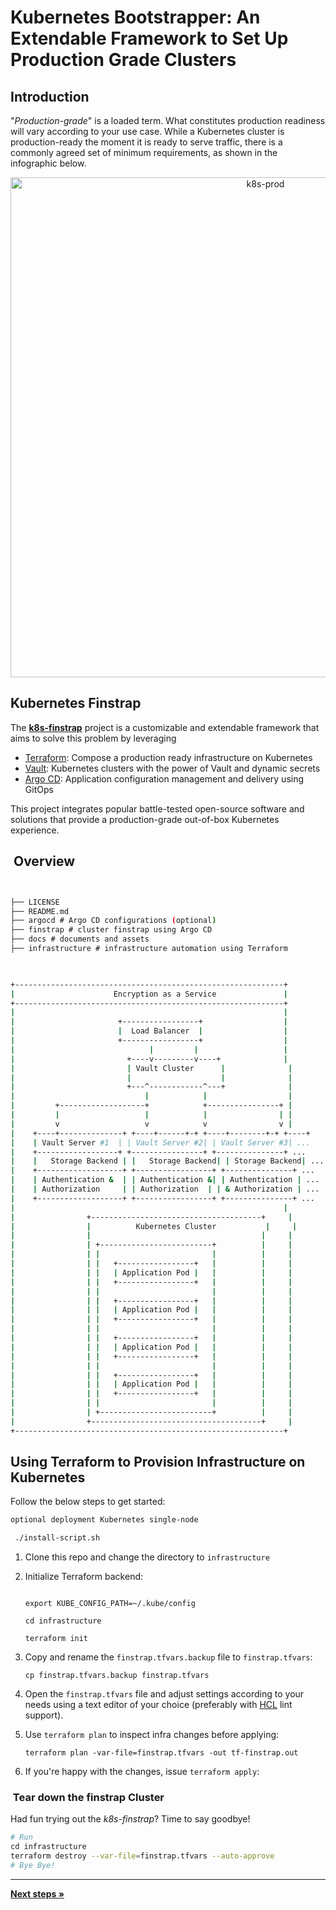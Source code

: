 # Kubernetes  Bootstrapper: An Extendable Framework to Set Up Production Grade Clusters

## Introduction

"*Production-grade*" is a loaded term. What constitutes production readiness will vary according to your use case. While a Kubernetes cluster is production-ready the moment it is ready to serve traffic, there is a commonly agreed set of minimum requirements, as shown in the infographic below.

<p align="center">
<img src="./docs/pionative.jpeg" alt="k8s-prod" width=800>
</p>


## Kubernetes Finstrap

The [**k8s-finstrap**](https://github.com/asastech/finstrap) project is a customizable and extendable framework that aims to solve this problem by leveraging

- [Terraform](https://developer.hashicorp.com/terraform/tutorials/aws-get-started/install-cli): Compose a production ready infrastructure on Kubernetes
- [Vault](https://www.vaultproject.io/):  Kubernetes clusters with the power of Vault and dynamic secrets
- [Argo CD](https://argo-cd.readthedocs.io/en/stable/): Application configuration management and delivery using GitOps

This project integrates popular battle-tested open-source software and solutions that provide a production-grade out-of-box Kubernetes experience.

##  Overview

```bash


├── LICENSE
├── README.md 
├── argocd # Argo CD configurations (optional)
├── finstrap # cluster finstrap using Argo CD
├── docs # documents and assets
├── infrastructure # infrastructure automation using Terraform
  
```
```bash

+------------------------------------------------------------+
|                      Encryption as a Service               |
+------------------------------------------------------------+
|                                                            |
|                       +-----------------+                  |
|                       |  Load Balancer  |                  |
|                       +-----------------+                  |
|                              |         |                   |
|                         +----v---------v----+              |
|                         | Vault Cluster      |              |
|                         |                    |              |
|                         +---^------------^---+              |
|                             |            |                  |
|         +-------------------+            +----------------+ |
|         |                   |            |                | |
|         v                   v            v                v |
|    +----+--------------+ +----+------+-+ +----+--------+-+ +----+
|    | Vault Server #1  | | Vault Server #2| | Vault Server #3| ...
|    +------------------+ +----------------+ +---------------+ ...
|    |   Storage Backend | |   Storage Backend| | Storage Backend| ...
|    +-------------------+ +-----------------+ +---------------+ ...
|    | Authentication &  | | Authentication &| | Authentication | ...
|    | Authorization     | | Authorization  | | & Authorization | ...
|    +-------------------+ +-----------------+ +---------------+ ...
|                                                            |
|                +--------------------------------------+     |
|                |          Kubernetes Cluster           |     |
|                |                                      |     |
|                | +-------------------------+          |     |
|                | |                         |          |     |
|                | |   +-----------------+   |          |     |
|                | |   | Application Pod |   |          |     |
|                | |   +-----------------+   |          |     |
|                | |                         |          |     |
|                | |   +-----------------+   |          |     |
|                | |   | Application Pod |   |          |     |
|                | |   +-----------------+   |          |     |
|                | |                         |          |     |
|                | |   +-----------------+   |          |     |
|                | |   | Application Pod |   |          |     |
|                | |   +-----------------+   |          |     |
|                | |                         |          |     |
|                | |   +-----------------+   |          |     |
|                | |   | Application Pod |   |          |     |
|                | |   +-----------------+   |          |     |
|                | |                         |          |     |
|                | +-------------------------+          |     |
|                +--------------------------------------+     |
+------------------------------------------------------------+
```

## Using Terraform to Provision Infrastructure on Kubernetes

Follow the below steps to get started:

```bash
optional deployment Kubernetes single-node

 ./install-script.sh
```

1. Clone this repo and change the directory to `infrastructure`
2. Initialize Terraform backend:

    ```shell

    export KUBE_CONFIG_PATH=~/.kube/config

    cd infrastructure

    terraform init
    ```

3. Copy and rename the `finstrap.tfvars.backup` file to `finstrap.tfvars`:

    ```shell
    cp finstrap.tfvars.backup finstrap.tfvars
    ```

4. Open the `finstrap.tfvars` file and adjust settings according to your needs using a text editor of your choice (preferably with [HCL](https://github.com/hashicorp/hcl/blob/main/hclsyntax/spec.md) lint support).
5. Use `terraform plan` to inspect infra changes before applying:

    ```shell
    terraform plan -var-file=finstrap.tfvars -out tf-finstrap.out
    ```

6. If you're happy with the changes, issue `terraform apply`:


###  Tear down the finstrap Cluster

Had fun trying out the *k8s-finstrap*? Time to say goodbye!

```bash
# Run
cd infrastructure
terraform destroy --var-file=finstrap.tfvars --auto-approve
# Bye Bye!
```

----
[**Next steps »**](./bootstrap/README.md)
